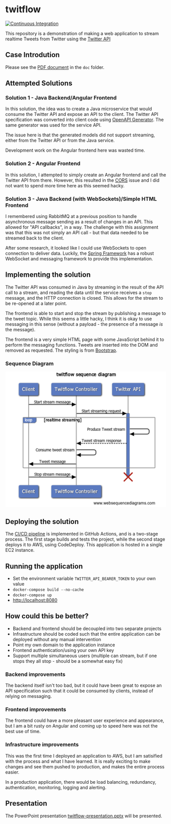 # twitflow

[![Continuous Integration](https://github.com/ianrobrien/twitflow/actions/workflows/ci.yaml/badge.svg)](https://github.com/ianrobrien/twitflow/actions/workflows/ci.yaml)

This repository is a demonstration of making a web application to stream realtime Tweets from Twitter using the [Twitter API](https://developer.twitter.com/en/docs/twitter-api)

## Case Introdution

Please see the [PDF document](doc/coopx-case.pdf) in the `doc` folder.

## Attempted Solutions

### Solution 1 - Java Backend/Angular Frontend

In this solution, the idea was to create a Java microservice that would consume the Twitter API and expose an API to the client. The Twitter API specification was converted into client code using [OpenAPI Generator](https://openapi-generator.tech/). The same generator was used for the service API.

The issue here is that the generated models did not support streaming, either from the Twitter API or from the Java service.

Development work on the Angular frontend here was wasted time.

### Solution 2 - Angular Frontend

In this solution, I attempted to simply create an Angular frontend and call the Twitter API from there. However, this resulted in the [CORS](https://developer.mozilla.org/en-US/docs/Web/HTTP/CORS) issue and I did not want to spend more time here as this seemed hacky.

### Solution 3 - Java Backend (with WebSockets)/Simple HTML Frontend

I remembered using RabbitMQ at a previous position to handle asynchronous message sending as a result of changes in an API. This allowed for "API callbacks", in a way. The challenge with this assignment was that this was not simply an API call - but that data needed to be streamed back to the client.

After some research, it looked like I could use WebSockets to open connection to deliver data. Luckily, the [Spring Framework](https://spring.io/projects/spring-framework) has a robust WebSocket and messaging framework to provide this implementation.

## Implementing the solution

The Twitter API was consumed in Java by streaming in the result of the API call to a stream, and reading the data until the service receives a `stop` message, and the HTTP connection is closed. This allows for the stream to be re-opened at a later point.

The frontend is able to start and stop the stream by publishing a message to the tweet topic. While this seems a little hacky, I think it is okay to use messaging in this sense (without a payload - the presence of a message _is_ the message).

The frontend is a very simple HTML page with some JavaScript behind it to perform the messaging functions. Tweets are inserted into the DOM and removed as requested. The styling is from [Bootstrap](https://getbootstrap.com/).

### Sequence Diagram

![Twitflow sequence diagram](doc/twitflow_sequence_diagram.png)

## Deploying the solution

The [CI/CD pipeline](.github/workflows/cicd.yml) is implemented in GitHub Actions, and is a two-stage process. The first stage builds and tests the project, while the second stage deploys it to AWS, using CodeDeploy. This application is hosted in a single EC2 instance.

## Running the application

* Set the environment variable `TWITTER_API_BEARER_TOKEN` to your own value
* `docker-compose build --no-cache`
* `docker-compose up`
* [http://localhost:8080](http://localhost:8080)

## How could this be better?

* Backend and frontend should be decoupled into two separate projects
* Infrastructure should be coded such that the entire application can be deployed without any manual intervention
* Point my own domain to the application instance
* Frontend authentication/using your own API key
* Support multiple simultaneous users (multiple can stream, but if one stops they all stop - should be a somewhat easy fix)

### Backend improvements

The backend itself isn't too bad, but it could have been great to expose an API specification such that it could be consumed by clients, instead of relying on messaging.

### Frontend improvements

The frontend could have a more pleasant user experience and appearance, but I am a bit rusty on Angular and coming up to speed here was not the best use of time.

### Infrastructure improvements

This was the first time I deployed an application to AWS, but I am satisified with the process and what I have learned. It is really exciting to make changes and see them pushed to production, and makes the entire process easier.

In a production application, there would be load balancing, redundancy, authentication, monitoring, logging and alerting.

## Presentation

The PowerPoint presentation [twitflow-presentation.pptx](doc/twitflow-presentation.pptx) will be presented.
